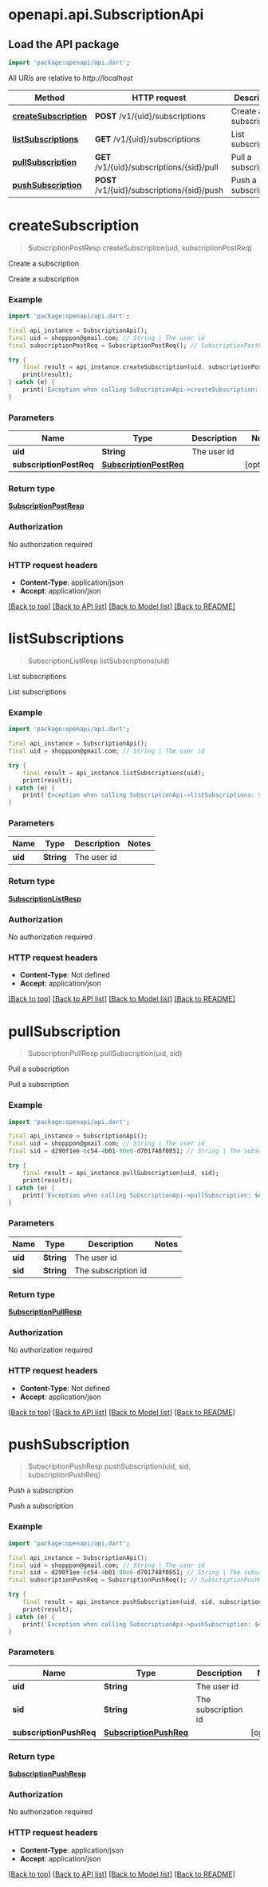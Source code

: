 # openapi.api.SubscriptionApi

## Load the API package
```dart
import 'package:openapi/api.dart';
```

All URIs are relative to *http://localhost*

Method | HTTP request | Description
------------- | ------------- | -------------
[**createSubscription**](SubscriptionApi.md#createsubscription) | **POST** /v1/{uid}/subscriptions | Create a subscription
[**listSubscriptions**](SubscriptionApi.md#listsubscriptions) | **GET** /v1/{uid}/subscriptions | List subscriptions
[**pullSubscription**](SubscriptionApi.md#pullsubscription) | **GET** /v1/{uid}/subscriptions/{sid}/pull | Pull a subscription
[**pushSubscription**](SubscriptionApi.md#pushsubscription) | **POST** /v1/{uid}/subscriptions/{sid}/push | Push a subscription


# **createSubscription**
> SubscriptionPostResp createSubscription(uid, subscriptionPostReq)

Create a subscription

Create a subscription

### Example
```dart
import 'package:openapi/api.dart';

final api_instance = SubscriptionApi();
final uid = shopppon@gmail.com; // String | The user id
final subscriptionPostReq = SubscriptionPostReq(); // SubscriptionPostReq | 

try {
    final result = api_instance.createSubscription(uid, subscriptionPostReq);
    print(result);
} catch (e) {
    print('Exception when calling SubscriptionApi->createSubscription: $e\n');
}
```

### Parameters

Name | Type | Description  | Notes
------------- | ------------- | ------------- | -------------
 **uid** | **String**| The user id | 
 **subscriptionPostReq** | [**SubscriptionPostReq**](SubscriptionPostReq.md)|  | [optional] 

### Return type

[**SubscriptionPostResp**](SubscriptionPostResp.md)

### Authorization

No authorization required

### HTTP request headers

 - **Content-Type**: application/json
 - **Accept**: application/json

[[Back to top]](#) [[Back to API list]](../README.md#documentation-for-api-endpoints) [[Back to Model list]](../README.md#documentation-for-models) [[Back to README]](../README.md)

# **listSubscriptions**
> SubscriptionListResp listSubscriptions(uid)

List subscriptions

List subscriptions

### Example
```dart
import 'package:openapi/api.dart';

final api_instance = SubscriptionApi();
final uid = shopppon@gmail.com; // String | The user id

try {
    final result = api_instance.listSubscriptions(uid);
    print(result);
} catch (e) {
    print('Exception when calling SubscriptionApi->listSubscriptions: $e\n');
}
```

### Parameters

Name | Type | Description  | Notes
------------- | ------------- | ------------- | -------------
 **uid** | **String**| The user id | 

### Return type

[**SubscriptionListResp**](SubscriptionListResp.md)

### Authorization

No authorization required

### HTTP request headers

 - **Content-Type**: Not defined
 - **Accept**: application/json

[[Back to top]](#) [[Back to API list]](../README.md#documentation-for-api-endpoints) [[Back to Model list]](../README.md#documentation-for-models) [[Back to README]](../README.md)

# **pullSubscription**
> SubscriptionPullResp pullSubscription(uid, sid)

Pull a subscription

Pull a subscription

### Example
```dart
import 'package:openapi/api.dart';

final api_instance = SubscriptionApi();
final uid = shopppon@gmail.com; // String | The user id
final sid = d290f1ee-6c54-4b01-90e6-d701748f0851; // String | The subscription id

try {
    final result = api_instance.pullSubscription(uid, sid);
    print(result);
} catch (e) {
    print('Exception when calling SubscriptionApi->pullSubscription: $e\n');
}
```

### Parameters

Name | Type | Description  | Notes
------------- | ------------- | ------------- | -------------
 **uid** | **String**| The user id | 
 **sid** | **String**| The subscription id | 

### Return type

[**SubscriptionPullResp**](SubscriptionPullResp.md)

### Authorization

No authorization required

### HTTP request headers

 - **Content-Type**: Not defined
 - **Accept**: application/json

[[Back to top]](#) [[Back to API list]](../README.md#documentation-for-api-endpoints) [[Back to Model list]](../README.md#documentation-for-models) [[Back to README]](../README.md)

# **pushSubscription**
> SubscriptionPushResp pushSubscription(uid, sid, subscriptionPushReq)

Push a subscription

Push a subscription

### Example
```dart
import 'package:openapi/api.dart';

final api_instance = SubscriptionApi();
final uid = shopppon@gmail.com; // String | The user id
final sid = d290f1ee-6c54-4b01-90e6-d701748f0851; // String | The subscription id
final subscriptionPushReq = SubscriptionPushReq(); // SubscriptionPushReq | 

try {
    final result = api_instance.pushSubscription(uid, sid, subscriptionPushReq);
    print(result);
} catch (e) {
    print('Exception when calling SubscriptionApi->pushSubscription: $e\n');
}
```

### Parameters

Name | Type | Description  | Notes
------------- | ------------- | ------------- | -------------
 **uid** | **String**| The user id | 
 **sid** | **String**| The subscription id | 
 **subscriptionPushReq** | [**SubscriptionPushReq**](SubscriptionPushReq.md)|  | [optional] 

### Return type

[**SubscriptionPushResp**](SubscriptionPushResp.md)

### Authorization

No authorization required

### HTTP request headers

 - **Content-Type**: application/json
 - **Accept**: application/json

[[Back to top]](#) [[Back to API list]](../README.md#documentation-for-api-endpoints) [[Back to Model list]](../README.md#documentation-for-models) [[Back to README]](../README.md)

